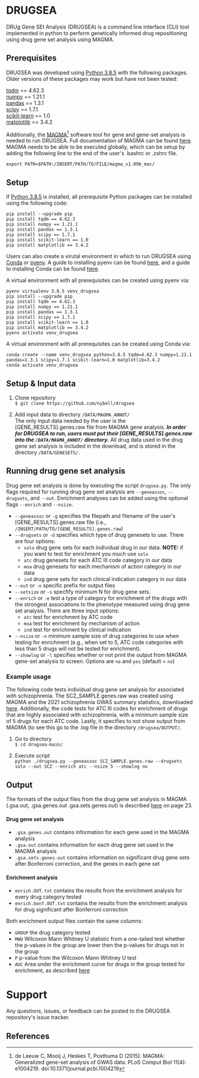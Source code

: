 # DRUGSEA
DRUg Gene SEt Analysis (DRUGSEA) is a command line interface (CLI) tool implemented in python to perform genetically informed drug repositioning using drug gene set analysis using MAGMA.    

## Prerequisites    
DRUGSEA was developed using [Python 3.8.5](https://www.python.org/) with the following packages. Older versions of these packages may work but have not been tested:    
   
[tqdm](https://tqdm.github.io) == 4.62.3   
[numpy](https://www.numpy.org) == 1.21.1    
[pandas](https://pandas.pydata.org) == 1.3.1   
[scipy](https://www.scipy.org) == 1.7.1   
[scikit-learn](http://scikit-learn.org) == 1.0   
[matplotlib](https://matplotlib.org) == 3.4.2   
   
Additionally, the [MAGMA](https://ctg.cncr.nl/software/magma)[^1] software tool for gene and gene-set analysis is needed to run DRUGSEA. Full documentation of MAGMA can be found [here](https://ctg.cncr.nl/software/MAGMA/doc/manual_v1.09.pdf). MAGMA needs to be able to be executed globally, which can be setup by adding the following line to the end of the user's .bashrc or .zshrc file.    
   
`export PATH=$PATH:/INSERT/PATH/TO/FILE/magma_v1.09b_mac/`   
   
## Setup   
   
If [Python 3.8.5](https://www.python.org/) is installed, all prerequisite Python packages can be installed using the following code:    
   
```
pip install --upgrade pip
pip install tqdm == 4.62.3
pip install numpy == 1.21.1
pip install pandas == 1.3.1
pip install scipy == 1.7.1
pip install scikit-learn == 1.0
pip install matplotlib == 3.4.2
```
   
Users can also create a virutal environment in which to run DRUGSEA using [Conda](https://www.anaconda.com/products/individual) or [pyenv](https://github.com/pyenv/pyenv). A guide to installing pyenv can be found [here](https://github.com/pyenv/pyenv), and a guide to installing Conda can be found [here](https://docs.anaconda.com/anaconda/navigator/tutorials/index.html).    
   
A virtual environment with all prerequisites can be created using pyenv via:    
    
```
pyenv virtualenv 3.8.5 venv_drugsea
pip install --upgrade pip
pip install tqdm == 4.62.3
pip install numpy == 1.21.1
pip install pandas == 1.3.1
pip install scipy == 1.7.1
pip install scikit-learn == 1.0
pip install matplotlib == 3.4.2
pyenv activate venv_drugsea
```   
A virtual environment with all prerequisites can be created using Conda via:    
   
```   
conda create --name venv_drugsea python=3.8.5 tqdm=4.62.3 numpy=1.21.1 pandas=1.3.1 scipy=1.7.1 scikit-learn=1.0 matplotlib=3.4.2
conda activate venv_drugsea
```   
   
## Setup & Input data     
   
1. Clone repository    
`$ git clone https://github.com/nybell/drugsea`   
   
2. Add input data to directory `/DATA/MAGMA_ANNOT/`    
The only input data needed by the user is the [GENE_RESULTS].genes.raw file from MAGMA gene analysis. ***In order for DRUGSEA to run, users must put their [GENE_RESULTS].genes.raw into the `/DATA/MAGMA_ANNOT/` directory.*** All drug data used in the drug gene set analysis is included in the download, and is stored in the directory `/DATA/GENESETS/`.    
   
## Running drug gene set analysis   
    
Drug gene set analysis is done by executing the script `drugsea.py`. The only flags required for running drug gene set analysis are `--geneassoc`, `--drugsets`, and `--out`. Enrichment analyses can be added using the optional flags `--enrich` and `--nsize`.     

* `--geneassoc` or `-g` specifies the filepath and filename of the user's [GENE_RESULTS].genes.raw file (i.e., `/INSERT/PATH/TO/[GENE_RESULTS].genes.raw`)
* `--drugsets` or `-d` specifies which type of drug genesets to use. There are four options:
    * `solo` drug gene sets for each individual drug in our data. **NOTE:** if you want to test for enrichment you much use `solo`
    * `atc` drug genesets for each ATC III code category in our data 
    * `moa` drug genesets for each mechanism of action category in our data 
    * `ind` drug gene sets for each clinical indication category in our data 
* `--out` or `-o` specific prefix for output files
* `--setsize` or `-s` specfify minimum N for drug gene sets. 
* `--enrich` or `-e` test a type of category for enrichment of the drugs with the strongest associations to the phenotype measured using drug gene set analysis. There are three input options:
    * `atc` test for enrichment by ATC code 
    * `moa` test for enrichment by mechanism of action 
    * `ind` test for enrichment by clinical indication 
* `--nsize` or `-n` minimum sample size of drug categories to use when testing for enrichment (e.g., when set to 5, ATC code categories with less than 5 drugs will not be tested for enrichment). 
* `--showlog` or `-l` specifies whether or not print the output from MAGMA gene-set analysis to screen. Options are `no` and `yes` (default = `no`) 
    
### Example usage    
    
The following code tests individual drug gene set analysis for associated with schizophrenia. The SCZ_SAMPLE.genes.raw was created using MAGMA and the 2021 schizophrenia GWAS summary statistics, downloaded [here](https://www.med.unc.edu/pgc/download-results/). Additionally, the code tests for ATC III codes for enrichment of drugs that are highly associated with schizophrenia, with a minimum sample size of 5 drugs for each ATC code. Lastly, it specifies to not show output from MAGMA (to see this go to the .log file in the directory `/drugsea/OUTPUT/`.       
  
1. Go to directory      
`$ cd drugsea-main/`     
  
2. Execute script    
`python ./drugsea.py --geneassoc SCZ_SAMPLE.genes.raw --drugsets solo --out SCZ --enrich atc --nsize 5 --showlog no`    
    
## Output    
   
The formats of the output files from the drug gene set analysis in MAGMA (.gsa.out, .gsa.genes.out .gsa.sets.genes.out) is described [here](https://ctg.cncr.nl/software/MAGMA/doc/manual_v1.09.pdf) on page 23.    
    
#### Drug gene set analysis
* `.gsa.genes.out` contains information for each gene used in the MAGMA analysis   
* `.gsa.out` contains information for each drug gene set used in the MAGMA analysis    
* `.gsa.sets.genes.out` contains information on significant drug gene sets after Bonferroni correction, and the genes in each gene set  
    
#### Enrichment analysis 
* `enrich.OUT.txt` contains the results from the enrichment analysis for every drug category tested
* `enrich.bonf.OUT.txt` contains the results from the enrichment analysis for drug significant after Bonferroni correction   
  
Both enrichment output files contain the same columns:
* `GROUP` the drug category tested 
* `MWU` Wilcoxon Mann Whitney U statistic from a one-tailed test whether the p-values in the group are lower then the p-values for drugs not in the group
* `P` p-value from the Wilcoxon Mann Whitney U test
* `AUC` Area under the enrichment curve for drugs in the group tested for enrichment, as described [here](https://www.nature.com/articles/s41598-017-12325-3)


# Support   
   
Any questions, issues, or feedback can be posted to the DRUGSEA repository's issue tracker.   


## References 
 [^1]: de Leeuw C, Mooij J, Heskes T, Posthuma D (2015): MAGMA: Generalized gene-set analysis of GWAS data. PLoS Comput Biol 11(4): e1004219. doi:10.1371/journal.pcbi.1004219
